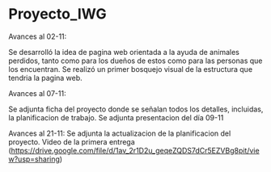 # Proyecto_IWG
Avances al 02-11: 

Se desarrolló la idea de pagina web orientada a la ayuda de animales perdidos, tanto como para los dueños de estos como para las personas que los encuentran. 
Se realizó un primer bosquejo visual de la estructura que tendria la pagina web.

Avances al 07-11:

Se adjunta ficha del proyecto donde se señalan todos los detalles, incluidas, la planificacion de trabajo.
Se adjunta presentacion del día 09-11

Avances al 21-11:
Se adjunta la actualizacion de la planificacion del proyecto.
Video de la primera entrega (https://drive.google.com/file/d/1av_2r1D2u_geqeZQDS7dCr5EZVBg8pit/view?usp=sharing)
